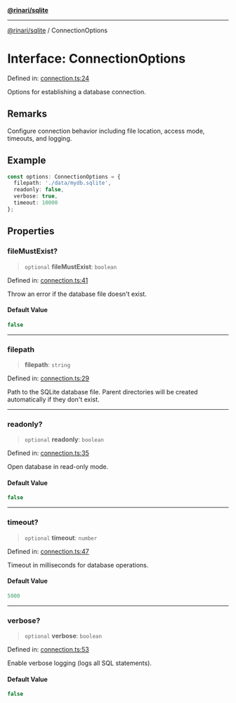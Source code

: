 [**@rinari/sqlite**](../README.md)

***

[@rinari/sqlite](../README.md) / ConnectionOptions

# Interface: ConnectionOptions

Defined in: [connection.ts:24](https://github.com/OpenUwU/Rinari/blob/64b2f2cffd307b6e9a06908b3bbd0fb795aaaf03/packages/sqlite/src/connection.ts#L24)

Options for establishing a database connection.

## Remarks

Configure connection behavior including file location, access mode,
timeouts, and logging.

## Example

```typescript
const options: ConnectionOptions = {
  filepath: './data/mydb.sqlite',
  readonly: false,
  verbose: true,
  timeout: 10000
};
```

## Properties

### fileMustExist?

> `optional` **fileMustExist**: `boolean`

Defined in: [connection.ts:41](https://github.com/OpenUwU/Rinari/blob/64b2f2cffd307b6e9a06908b3bbd0fb795aaaf03/packages/sqlite/src/connection.ts#L41)

Throw an error if the database file doesn't exist.

#### Default Value

```ts
false
```

***

### filepath

> **filepath**: `string`

Defined in: [connection.ts:29](https://github.com/OpenUwU/Rinari/blob/64b2f2cffd307b6e9a06908b3bbd0fb795aaaf03/packages/sqlite/src/connection.ts#L29)

Path to the SQLite database file.
Parent directories will be created automatically if they don't exist.

***

### readonly?

> `optional` **readonly**: `boolean`

Defined in: [connection.ts:35](https://github.com/OpenUwU/Rinari/blob/64b2f2cffd307b6e9a06908b3bbd0fb795aaaf03/packages/sqlite/src/connection.ts#L35)

Open database in read-only mode.

#### Default Value

```ts
false
```

***

### timeout?

> `optional` **timeout**: `number`

Defined in: [connection.ts:47](https://github.com/OpenUwU/Rinari/blob/64b2f2cffd307b6e9a06908b3bbd0fb795aaaf03/packages/sqlite/src/connection.ts#L47)

Timeout in milliseconds for database operations.

#### Default Value

```ts
5000
```

***

### verbose?

> `optional` **verbose**: `boolean`

Defined in: [connection.ts:53](https://github.com/OpenUwU/Rinari/blob/64b2f2cffd307b6e9a06908b3bbd0fb795aaaf03/packages/sqlite/src/connection.ts#L53)

Enable verbose logging (logs all SQL statements).

#### Default Value

```ts
false
```
